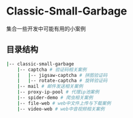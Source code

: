 # Classic-Small-Garbage

集合一些开发中可能有用的小案例

## 目录结构

```bash
|-- classic-small-garbage
    |-- captcha # 验证码相关案例
    |   |-- jigsaw-captcha # 拼图验证码
    |   |-- rotate-captcha # 旋转验证码
    |-- mail # 邮件发送相关案例
    |-- proxy-ip-pool # 代理ip池案例
    |-- spider-demo # 爬虫相关案例
    |-- file-web # web中文件上传与下载案例
    |-- video-web # web中音视频相关案例

```

